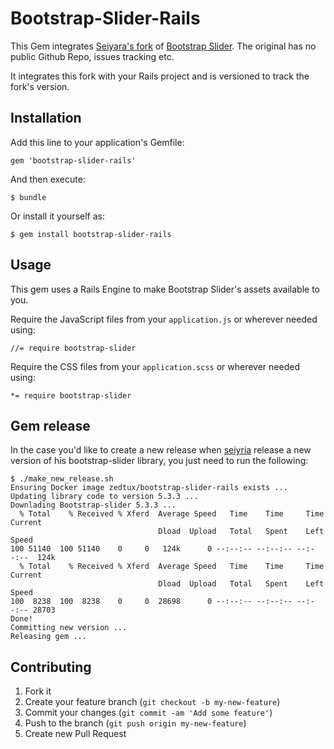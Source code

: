 # Bootstrap-Slider-Rails

This Gem integrates [Seiyara's fork](https://github.com/seiyria/bootstrap-slider) of [Bootstrap Slider](http://www.eyecon.ro/bootstrap-slider/). The original has no public Github Repo, issues tracking etc.

It integrates this fork with your Rails project and is versioned to track the fork's version.

## Installation

Add this line to your application's Gemfile:

    gem 'bootstrap-slider-rails'

And then execute:

    $ bundle

Or install it yourself as:

    $ gem install bootstrap-slider-rails

## Usage

This gem uses a Rails Engine to make Bootstrap Slider's assets available to you.

Require the JavaScript files from your `application.js` or wherever needed using:

```
//= require bootstrap-slider
```

Require the CSS files from your `application.scss` or wherever needed using:

```
*= require bootstrap-slider
```

## Gem release

In the case you'd like to create a new release when [seiyria](https://github.com/seiyria) release a new version of his bootstrap-slider library, you just need to run the following:

```
$ ./make_new_release.sh
Ensuring Docker image zedtux/bootstrap-slider-rails exists ...
Updating library code to version 5.3.3 ...
Downlading Bootstrap-slider 5.3.3 ...
  % Total    % Received % Xferd  Average Speed   Time    Time     Time  Current
                                 Dload  Upload   Total   Spent    Left  Speed
100 51140  100 51140    0     0   124k      0 --:--:-- --:--:-- --:--:--  124k
  % Total    % Received % Xferd  Average Speed   Time    Time     Time  Current
                                 Dload  Upload   Total   Spent    Left  Speed
100  8238  100  8238    0     0  28698      0 --:--:-- --:--:-- --:--:-- 28703
Done!
Committing new version ...
Releasing gem ...
```

## Contributing

1. Fork it
2. Create your feature branch (`git checkout -b my-new-feature`)
3. Commit your changes (`git commit -am 'Add some feature'`)
4. Push to the branch (`git push origin my-new-feature`)
5. Create new Pull Request
